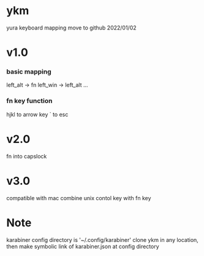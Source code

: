 # ykm

yura keyboard mapping
move to github 2022/01/02

# v1.0

### basic mapping

left_alt -> fn
left_win -> left_alt
...

### fn key function

hjkl to arrow key
` to esc

# v2.0

fn into capslock

# v3.0

compatible with mac
combine unix contol key with fn key



# Note
karabiner config directory is '~/.config/karabiner'
clone ykm in any location, then make symbolic link of karabiner.json at config directory
